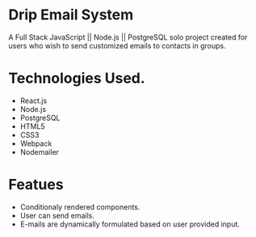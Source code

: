 # Drip Email System

A Full Stack JavaScript || Node.js || PostgreSQL solo project created for users who wish to send customized emails to contacts in groups.


# Technologies Used.
- React.js
- Node.js
- PostgreSQL
- HTML5
- CSS3
- Webpack
- Nodemailer

# Featues
 - Conditionaly rendered components.
 - User can send emails.
 - E-mails are dynamically formulated based on user provided input.
